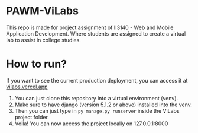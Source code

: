 # PAWM-ViLabs
This repo is made for project assignment of II3140 - Web and Mobile Application Development. Where students are assigned to create a virtual lab to assist in college studies.

# How to run?
If you want to see the current production deployment, you can access it at [vilabs.vercel.app](https://vilabs.vercel.app)

1. You can just clone this repository into a virtual environment (venv).
2. Make sure to have django (version 5.1.2 or above) installed into the venv.
3. Then you can just type in `py manage.py runserver` inside the ViLabs project folder.
4. Voila! You can now access the project locally on 127.0.0.1:8000